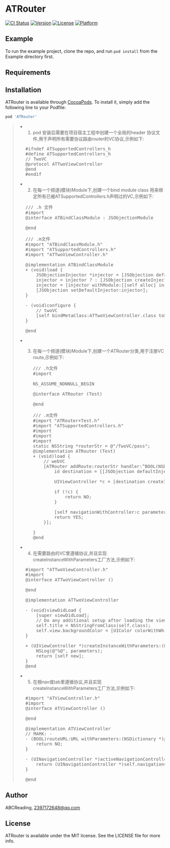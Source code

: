 # ATRouter

[![CI Status](https://img.shields.io/travis/Spaino/ATRouter.svg?style=flat)](https://travis-ci.org/Spaino/ATRouter)
[![Version](https://img.shields.io/cocoapods/v/ATRouter.svg?style=flat)](https://cocoapods.org/pods/ATRouter)
[![License](https://img.shields.io/cocoapods/l/ATRouter.svg?style=flat)](https://cocoapods.org/pods/ATRouter)
[![Platform](https://img.shields.io/cocoapods/p/ATRouter.svg?style=flat)](https://cocoapods.org/pods/ATRouter)

## Example

To run the example project, clone the repo, and run `pod install` from the Example directory first.

## Requirements

## Installation

ATRouter is available through [CocoaPods](https://cocoapods.org). To install
it, simply add the following line to your Podfile:

```ruby
pod 'ATRouter'
```

> - 1. pod 安装后需要在项目宿主工程中创建一个全局的header 协议文件,用于声明所有需要协议路由router的VC协议,示例如下:
>
>   <pre>
>   #ifndef ATSupportedControllers_h
>   #define ATSupportedControllers_h
>   // TwoVC
>   @protocol ATTwoViewController <NSObject>
>   @end
>   #endif
>   </pre> 
>
> - 2. 在每一个频道(模块)Module下,创建一个bind module class 用来绑定所有已被ATSupportedControllers.h声明过的VC,示例如下:
>
>   <pre>
>   /// .h 文件
>   #import <Objection/Objection.h>
>   @interface ATBindClassModule : JSObjectionModule
>   
>   @end
>   
>   /// .m文件
>   #import "ATBindClassModule.h"
>   #import "ATSupportedControllers.h"
>   #import "ATTwoViewController.h"
>   
>   @implementation ATBindClassModule
>   + (void)load {
>       JSObjectionInjector *injector = [JSObjection defaultInjector];
>       injector = injector ? : [JSObjection createInjector];
>       injector = [injector withModule:[[self alloc] init]];
>       [JSObjection setDefaultInjector:injector];
>   }
>   
>   - (void)configure {
>       // twoVC
>       [self bindMetaClass:ATTwoViewController.class toProtocol:@protocol(ATTwoViewController)];
>   }
>   
>   @end    
>   </pre>
>
> - 3. 在每一个频道(模块)Module下,创建一个ATRouter分类,用于注册VC route,示例如下:
>
>      <pre>
>      /// .h文件
>      #import <ATRouter/ATRouter.h>
>      
>      NS_ASSUME_NONNULL_BEGIN
>      
>      @interface ATRouter (Test)
>      
>      @end
>      
>      /// .m文件
>      #import "ATRouter+Test.h"
>      #import "ATSupportedControllers.h"
>      #import <Objection/Objection.h>
>      #import <ATRoutableController.h>
>      #import <ATRouter.h>
>      static NSString *routerStr = @"/TwoVC/pass";
>      @implementation ATRouter (Test)
>      + (void)load {
>          // webVC
>          [ATRouter addRoute:routerStr handler:^BOOL(NSDictionary *parameters) {
>              id<ATRoutableController> destination = [[JSObjection defaultInjector] getObject:@protocol(ATTwoViewController)];
>              
>              UIViewController *c = [destination createInstanceWithParameters:parameters];
>              
>              if (!c) {
>                  return NO;
>              }
>              
>              [self navigationWithController:c parameters:parameters];
>              return YES;
>          }];
>          
>      }
>      @end
>      </pre>
>
> - 4. 在需要路由的VC里遵循<ATRoutableController>协议,并且实现createInstanceWithParameters工厂方法,示例如下:
>
>   <pre>
>   #import "ATTwoViewController.h"
>   #import <ATRouter/ATRoutableController.h>
>   @interface ATTwoViewController () <ATRoutableController>
>   
>   @end
>   
>   @implementation ATTwoViewController
>   
>   - (void)viewDidLoad {
>       [super viewDidLoad];
>       // Do any additional setup after loading the view.
>       self.title = NSStringFromClass(self.class);
>       self.view.backgroundColor = [UIColor colorWithWhite:0.8 alpha:1];
>   }
>   
>   + (UIViewController *)createInstanceWithParameters:(NSDictionary *)parameters {
>       NSLog(@"%@", parameters);
>       return [self new];
>   }
>   @end
>   </pre>
>
> - 5. 在根nav或tab里遵循<ATRouteHostController>协议,并且实现createInstanceWithParameters工厂方法,示例如下:
>
>   <pre>
>   #import "ATViewController.h"
>   #import <ATRouter/ATRouter.h>
>   @interface ATViewController () <ATRouteHostController>
>   
>   @end
>   
>   @implementation ATViewController
>   // MARK: - <ATRouteHostController>
>   - (BOOL)routeURL:URL withParameters:(NSDictionary *)parameters {
>       return NO;
>   }
>   
>   - (UINavigationController *)activeNavigationController {
>       return (UINavigationController *)self.navigationController;
>   }
>   
>   @end
>   </pre>

## Author

ABCReading, 2397172648@qq.com

## License

ATRouter is available under the MIT license. See the LICENSE file for more info.

